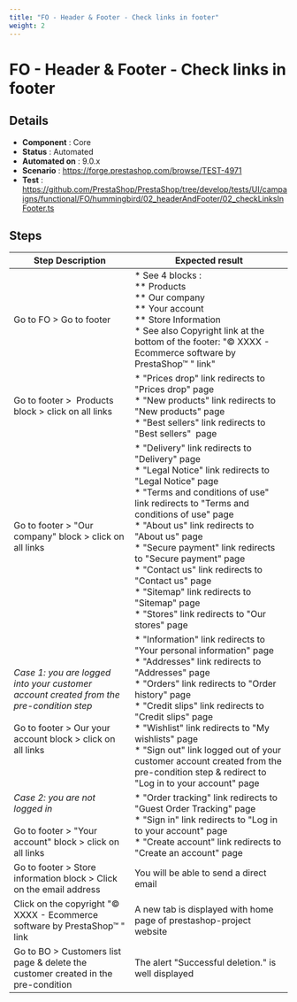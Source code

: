 ```yaml
---
title: "FO - Header & Footer - Check links in footer"
weight: 2
---
```


# FO - Header & Footer - Check links in footer
## Details
* **Component** : Core
* **Status** : Automated
* **Automated on** : 9.0.x
* **Scenario** : https://forge.prestashop.com/browse/TEST-4971
* **Test** : https://github.com/PrestaShop/PrestaShop/tree/develop/tests/UI/campaigns/functional/FO/hummingbird/02_headerAndFooter/02_checkLinksInFooter.ts

## Steps
| Step Description | Expected result |
| ----- | ----- |
| Go to FO > Go to footer | * See 4 blocks :<br> ** Products<br> ** Our company<br> ** Your account<br> ** Store Information<br> * See also Copyright link at the bottom of the footer: "© XXXX - Ecommerce software by PrestaShop™ " link" |
| Go to footer >  Products block > click on all links | * "Prices drop" link redirects to "Prices drop" page<br> * "New products" link redirects to "New products" page<br> * "Best sellers" link redirects to "Best sellers"  page |
| Go to footer > "Our company" block > click on all links | * "Delivery" link redirects to "Delivery" page<br> * "Legal Notice" link redirects to "Legal Notice" page<br> * "Terms and conditions of use" link redirects to "Terms and conditions of use" page<br> * "About us" link redirects to "About us" page<br> * "Secure payment" link redirects to "Secure payment" page<br> * "Contact us" link redirects to "Contact us" page<br> * "Sitemap" link redirects to "Sitemap" page<br> * "Stores" link redirects to "Our stores" page |
| *Case 1: you are logged into your customer account created from the pre-condition step*<br><br>Go to footer > Our your account block > click on all links | * "Information" link redirects to "Your personal information" page<br> * "Addresses" link redirects to "Addresses" page<br> * "Orders" link redirects to "Order history" page<br> * "Credit slips" link redirects to "Credit slips" page<br> * "Wishlist" link redirects to "My wishlists" page<br> * "Sign out" link logged out of your customer account created from the pre-condition step & redirect to "Log in to your account" page |
| *Case 2: you are not logged in*<br><br>Go to footer > "Your account" block > click on all links | * "Order tracking" link redirects to "Guest Order Tracking" page<br> * "Sign in" link redirects to "Log in to your account" page<br> * "Create account" link redirects to "Create an account" page |
| Go to footer > Store information block > Click on the email address | You will be able to send a direct email |
| Click on the copyright "© XXXX - Ecommerce software by PrestaShop™ " link | A new tab is displayed with home page of prestashop-project website |
| Go to BO > Customers list page & delete the customer created in the pre-condition | The alert "Successful deletion." is well displayed |
